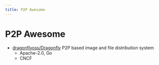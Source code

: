 ```yaml
---
title: P2P Awesome
---
```


# P2P Awesome

- [dragonflyoss/Dragonfly](https://github.com/dragonflyoss/Dragonfly)
  P2P based image and file distribution system
  - Apache-2.0, Go
  - CNCF
